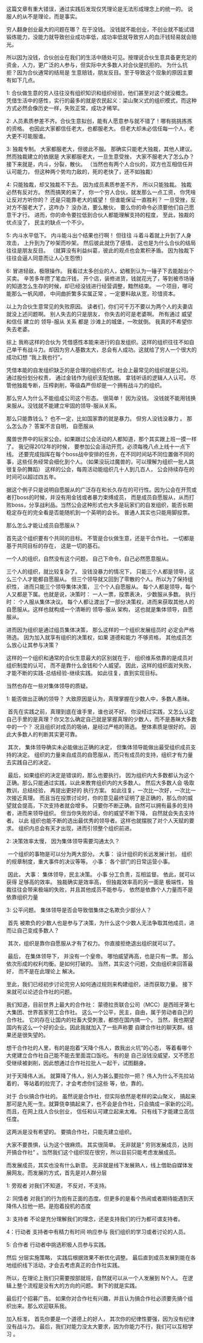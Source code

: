这篇文章有重大错误，通过实践后发现仅凭理论是无法形成理念上的统一的。   说服人的从不是理论，而是事实。





穷人翻身创业最大的问题在哪？ 在于没钱。 没钱就不能创业，不创业就不能试错锻炼能力，没能力就导致创业成功率低，成功率低就导致穷人的血汗钱轻易就会赔光。

所以因为没钱，合伙创业在我们的生活中随处可见。按理说合伙生意具备更充足的资金，人力，更广泛的人参与，但实际中大多数人对合伙是抗拒的。    为什么抗拒？因为合伙通常的结局是 生意赔钱，朋友反目。至于导致这个现象的原因主要有如下几点。

1: 合伙做生意的穷人往往没有组织知识和组织经验，他们甚至对这个就没概念。 凭借生活中的感性，实行的最多的就是农民起义：梁山聚义式的组织模式，而这种方式必然会像历史一样，失败正常，成功才稀罕。

2: 人员素质参差不齐。合伙生意拟创，能有人愿意参与就不错了！哪有挑挑拣拣的资格。 也因此大家都信任老大，也都服老大。  但老大却未必信任每一个人，老大更不可能服谁。 

3: 独裁专制。 大家都服老大，但彼此不服。 那确实只能老大独裁，其他人建议。然而独裁建立的依据是 大家都服老大，一旦生意受挫， 大家不服老大了怎么办？   接下来就是，内斗，分裂，散伙。 （当然也有两个人合伙的，双方也互相信任并认可能力， 但这种两个势均力敌的，死的老快了，还不如独裁）

4: 只能独裁，却又独裁不下去。   因为成员素质参差不齐， 所以只能独裁。  独裁必然有反对方。 然而搞笑的来了，  你一个穷人合伙，就发那么一点工资， 你凭啥让反对方听你的？ 还是只能靠老大的威望！  但谁能保证一直胜利？ 一旦受挫，反对方不服老大了，这咋办？    没办法，要么散伙， 要么你的命令必须要他们自己愿意干才行。 进而，你的命令要拉低到合伙人都能理解支持的程度， 至此，独裁的优点没了， 民主的缺点一个不少。

5: 内斗水平低下。 内斗能斗出个结果也行啊！ 但往往 斗着斗着就上升到了人身攻击， 上升到为了吵架而吵架。 然后彼此就伤了感情， 这也是为什么合伙的结局往往是朋友反目。 （就算没有利益纠葛，彼此的观点也会累积矛盾。 因为独裁下往往会逼人同意而让人心生怨愤）

6:  冒进轻敌，极限操作。 我看过太多创业的人，幼稚到认为一锤子下去能敲出个买卖。   辛苦多年攒了笔血汗钱， 开个店，装修进货，钱就花光了，等到被市场锤的知道怎么生存的时候，却已经没钱进行经营调整，黯然结束。      一个项目，哪可能那么一帆风顺， 中间曲折繁多实属正常 。一定要料敌从宽，珍惜资本。   

以上为合伙生意常见的失败原因。 读者们，你们可千万不要以为两个人的夫妻店就没上述问题啊。 别人失去的只是朋友， 你失去的可是老婆啊。      所有通过 威望和信任 建立的 领导-服从 关系 都是 沙滩上的城堡，一吹就倒。  我真的不希望你失去老婆。



综上 我称这样的合伙为 凭借感性本能来进行的自发组织。这样的组织往往不如自己单干有战斗力。却因为穷人基数太大，总会有人成功。这就给了穷人一个很大的成功幻想 “我上我也行”。

凭借本能的自发组织缺乏的是合理的组织形式。社会上最常见的组织就是公司。 通过股份划分权责， 通过金钱作为组织支配依据。  拿钱听话的逻辑人人认可。 尽管他独裁专断，压榨剥削，等级森严但却是一个拥有战斗力的组织。

那么穷人为什么不能组成公司这个形态。 很简单！ 因为没钱。  没钱就不能用钱换来服从。没钱就不能建立牢固的领导-服从关系。

那么只能靠钱么？ 也不一定，比如国家靠的就是暴力。  但穷人没钱没暴力 。  那么怎么办？ 答案不言自明， 自愿服从

魔兽世界中的玩家公会。如果跟过公会活动的人都知道，那个其实跟上班一摸一样了。  我记得2012年的时候， 要参加公会活动开荒，必须每晚八点上线十一点下线。 还要完成指挥在每个boss战中安排的任务，在不同时间站不同位置做不同的事，这些任务经常会细化到个人。（如果没玩过魔兽的，可以理解为组织一批人跳很复杂的舞蹈）   这样的公会，每周活动能组织几十人到几百人， 公会持续存在的时间可以超过四五年。

据这个例子只是说明自愿服从的广泛存在和长久存在的可行性。因为公会在开荒或者打boss的时候，并没有用金钱或者暴力束缚成员， 而是成员自愿服从，从而打败boss，分享战利品。当然公会这种形式也大多是玩家们的自发组织，能否长期稳定存在的完全看是否能随机到一个英明的会长。 普通人其实也只能用脚投票。

那么怎么才能让成员自愿服从？ 

首先这个组织要有个共同的目标。 不管是合伙做生意，还是干合作社。 一切都是基于共同目标的存在， 这是一切的基石。

一个人的组织，自然没有这个问题， 自己下命令，自己必然愿意服从。

三个人的组织，就比较复杂了。 没钱没暴力的情况下， 只能三个人都是领导，这么三个人才能都自愿服从。 但三个领导就又回到了零散的个人。所以为了保持组织性，  进而只能三个领导集体决策， 三个个人自愿服从。  每个人都是领导，每个人又都是下属。也就是说，决策时： 一人一票，投票表决， 少数服从多数。 执行时： 个人服从集体决议。 每个人都让渡出了一部分决策权，进而来获取其他人的自愿服从。这样也就构成一个清晰的 领导-服从 架构， 这也就是集体领导，自愿服从。 

进而因为组织是通过组员集体决策， 那么这样的一个组织发展组员时 必定会严格筛选。  因为加入就享有组织的决策权，如果 道德和能力 不够资格， 其他成员怎么放心让其参与决策？

这样的一个组织和通常的合伙生意最大的区别就在于， 组织维系依靠的是成员对组织制度的认可， 而不是靠什么金钱和个人威望。  因此，这样的组织面对失败，才能不断的实践-总结经验-继续实践。 如此往复，直到实现目标。  

当然也存在一些对集体领导的质疑。 

1:  能否做出正确的领导？   大致原因是认为，真理掌握在少数人中，多数人愚昧。

​		首先在实践之前，真理到底在谁手里，谁也说不好。 你没经过实践，又怎么认定自己手里的是真理？你又怎么确定自己就是掌握真理的少数人，而不是愚昧大多数中的一个？  况且组织对成员的吸纳，是经过严格的筛选。 整体素质是很好的。 因此大多数人的判断其实更可靠。

​		其次， 集体领导确实未必能做出正确的决定， 但集体领导能做出最受组织成员支持的决定。 组织的力量来自成员的自愿服从，而只有成员的支持，组织才有力量去实践自己的决定。 

​		最后，如果组织的决定是错误的，那么也要执行。 因为组织内大多数都认为这个正确。那么只能通过实践，以此来教育组织内的大多数人。 然后大多数人会 吸取教训，总结经验， 再提出更好的 执行方案。   如此往复，一次比一次好，一次比一次接近真理。  而且当在投票讨论时，你的意见最终证明了是正确的，那么你的威望就会提高，下次支持者就会增多。  只要你不断正确，自然可以拥有最多的支持者，进而来领导组织。  但当你失败的话，你的威望不断下降， 自然就会失去支持者。    以此 组织也能不断的选出最优秀的领导者。这样也就摆脱了对个人天赋的要求。 组织内总会有天才出现，进而引领整个组织前进。

2: 决策效率太慢， 因为集体领导需要沟通太久？

​		一个组织的事物是可以分为两大部分。 大事： 设计组织的长远发展计划， 组织的规章制度，重大事件的决议等等。   小事： 各个部门的日常运营小事。

​		因此，  大事：  集体领导，民主决策。 小事 分工负责，互相监督。      依此，就可以获得 足够高的效率。       独裁确实是效率高， 但独裁效率高的另一面是 极端性， 独裁往往会带来极端的失败，并且其他成员不能参与， 依然是依靠个人力量而不是依靠组织力量

3: 公平问题。 集体领导是否会导致借集体之名欺负少部分人？

​		首先 被欺负的少数人也是参与了决策，为什么这个少数人无法争取其他成员，进而让自己变成多数人？  

​		其次，组织是靠你自愿服从才有了权力。  你直接拒绝退出组织就可以了。

​		最后， 在集体领导下， 并没有一个皇帝。  哪怕威望再高，也是只有一票。 那么依次形成的权利均衡。是如何打破的。  当然，其实这个问题，交由组织来回答最好， 而不是在此理论上 解决。

至此，我们已经初步讨论完穷人如何通过规则来构建组织，进而获取力量。 接下来就可以论述合作社的问题。

 我们知道，目前世界上最大的合作社： 蒙德拉贡联合公司（MCC）是西班牙第七大集团、世界首家劳工合作社。 这么一个公平，民主，自由，属于劳动者自己的合作社。 它的存在让国内的社畜大受刺激，都想在国内搞一个。 当然，我也期望国内有这么一个好的企业。因此我就加入了一些声称要 自建合作社的聊天群。结果还是很失望的。

 想干合作社的人里，有的是抱着“天降个伟人，救我出火坑”的心态， 等着看哪个大佬建立合作社自己能不能去里面混口饭吃。 有的是 自己没钱没威望，又不愿忍受继续被剥削，因此想通过合作社拉批人一起干，试图翻身。

对于天降伟人派。 就算降了伟人，别人为甚么要拉你一把？ 伟人为什么不先拉站着的， 等站着的拉完了，才会考虑你们这些 等，依，靠的。

对于 合伙搞合作社的。 虽然说是合作社，但实际依然是老样的梁山聚义， 搞起来那可是九死一生。就算侥幸搞起来了，也不会是合作社，只会搞成一家新的公司。  而且，在网上找人合伙创业， 信任和认可建立起来太难。 只有线下才能建立高信任度。

这两派是没有希望的。 要搞合作社，只能先建立组织。

大家不要畏惧，认为这个很麻烦。  其实很简单。 无非就是“ 穷则发展成员，达则开搞合作社”  。当然我们这个组织现在很穷，所以目前只能考虑发展成员。  

而发展成员，其实也没有什么新意。 无非就是线下发展熟人，线上借助自媒体发展网友。而发展的方式，首先是对人群分层

1:  旁观者  对我们不知道， 不反对，不支持。

2:  同情者  对我们的行为抱有正面的态度。但更多的是看个热闹或者期待能遇到天降伟人拉他一把。是抱着投机的态度

3: 支持者 不论是充分理解我们的理念，还是支持我们的行为都可谓支持者。

4：行动者  支持者中有精力有时间 响应参与 我们组织的学习或者讨论的人员。

5: 合作者  行动者中挑选积极人员参与实践。

然后 分层实施策略， 实践后根据效果不断优化调整。 最后直到成员发展到能在各地组织线下活动，才会去考虑真正的合作社实践。

所以，在理论上我们只需要按部就班，自然就可以从一个人发展到 N个人。  在逻辑上整个流程是没有大的方向的问题。 剩下的就是实践。 

最后打个招募广告。  如果你对合作社有兴趣，并且认为搞合作社必须要先搞个组织出来。那么欢迎联系我。

加入标准，  首先你要是一个道德上的好人， 其次你的纪律性要强，因为没有纪律没有战斗力。  最后，我们对能力没太大要求，因为你能力不行，我们可以互相学习 。   



